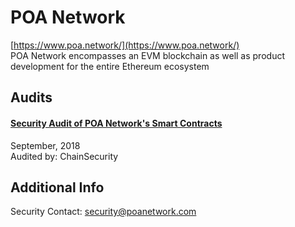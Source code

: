 
# POA Network
  
[https://www.poa.network/](https://www.poa.network/)<br>
POA Network encompasses an EVM blockchain as well as product development for the entire Ethereum ecosystem


## Audits



#### [Security Audit of POA Network's Smart Contracts](https://github.com/ChainSecurity/audits/blob/master/ChainSecurity_PoA.pdf)

September, 2018<br>
Audited by: ChainSecurity<br>

      

  



## Additional Info

Security Contact: security@poanetwork.com
